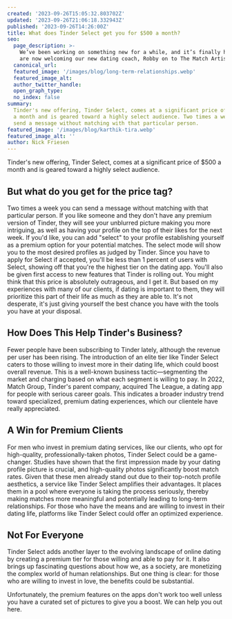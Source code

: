 ```yaml
---
created: '2023-09-26T15:05:32.803702Z'
updated: '2023-09-26T21:06:18.332943Z'
published: '2023-09-26T14:26:00Z'
title: What does Tinder Select get you for $500 a month?
seo:
  page_description: >-
    We’ve been working on something new for a while, and it’s finally here. We
    are now welcoming our new dating coach, Robby on to The Match Artist team.
  canonical_url:
  featured_image: '/images/blog/long-term-relationships.webp'
  featured_image_alt:
  author_twitter_handle:
  open_graph_type:
  no_index: false
summary:
  Tinder's new offering, Tinder Select, comes at a significant price of $500
  a month and is geared toward a highly select audience. Two times a week you can
  send a message without matching with that particular person.
featured_image: '/images/blog/karthik-tira.webp'
featured_image_alt: ''
author: Nick Friesen
---
```


Tinder's new offering, Tinder Select, comes at a significant price of $500 a month and is geared toward a highly select audience.

## But what do you get for the price tag?

Two times a week you can send a message without matching with that particular person.
If you like someone and they don't have any premium version of Tinder, they will see your unblurred picture making you more intriguing, as well as having your profile on the top of their likes for the next week.
If you'd like, you can add "select" to your profile establishing yourself as a premium option for your potential matches.
The select mode will show you to the most desired profiles as judged by Tinder.
Since you have to apply for Select if accepted, you'll be less than 1 percent of users with Select, showing off that you're the highest tier on the dating app.
You'll also be given first access to new features that Tinder is rolling out.
You might think that this price is absolutely outrageous, and I get it. But based on my experiences with many of our clients, if dating is important to them, they will prioritize this part of their life as much as they are able to. It's not desperate, it's just giving yourself the best chance you have with the tools you have at your disposal.

## How Does This Help Tinder's Business?

Fewer people have been subscribing to Tinder lately, although the revenue per user has been rising. The introduction of an elite tier like Tinder Select caters to those willing to invest more in their dating life, which could boost overall revenue. This is a well-known business tactic—segmenting the market and charging based on what each segment is willing to pay.
In 2022, Match Group, Tinder's parent company, acquired The League, a dating app for people with serious career goals. This indicates a broader industry trend toward specialized, premium dating experiences, which our clientele have really appreciated.

## A Win for Premium Clients

For men who invest in premium dating services, like our clients, who opt for high-quality, professionally-taken photos, Tinder Select could be a game-changer. Studies have shown that the first impression made by your dating profile picture is crucial, and high-quality photos significantly boost match rates. Given that these men already stand out due to their top-notch profile aesthetics, a service like Tinder Select amplifies their advantages. It places them in a pool where everyone is taking the process seriously, thereby making matches more meaningful and potentially leading to long-term relationships. For those who have the means and are willing to invest in their dating life, platforms like Tinder Select could offer an optimized experience.

## Not For Everyone

Tinder Select adds another layer to the evolving landscape of online dating by creating a premium tier for those willing and able to pay for it. It also brings up fascinating questions about how we, as a society, are monetizing the complex world of human relationships. But one thing is clear: for those who are willing to invest in love, the benefits could be substantial.

Unfortunately, the premium features on the apps don't work too well unless you have a curated set of pictures to give you a boost. We can help you out here.
